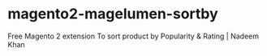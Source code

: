 # magento2-magelumen-sortby
Free Magento 2 extension To sort product by Popularity &amp; Rating | Nadeem Khan
